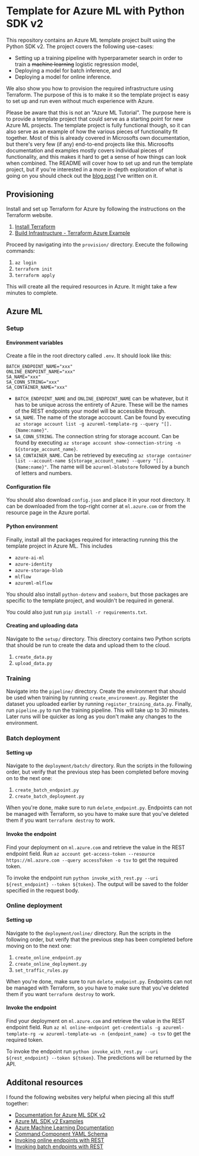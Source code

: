 # Template for Azure ML with Python SDK v2

This repository contains an Azure ML template project built using the Python SDK v2. The project covers the following use-cases:

* Setting up a training pipeline with hyperparameter search in order to train a ~~machine learning~~ logistic regression model,
* Deploying a model for batch inference, and 
* Deploying a model for online inference.

We also show you how to provision the required infrastructure using Terraform. The purpose of this is to make it so the template project is easy to set up and run even without much experience with Azure. 

Please be aware that this is not an "Azure ML Tutorial". The purpose here is to provide a template project that could serve as a starting point for new Azure ML projects. The template project is fully functional though, so it can also serve as an example of how the various pieces of functionality fit together. Most of this is already covered in Microsofts own documentation, but there's very few (if any) end-to-end projects like this. Microsofts documentation and examples mostly covers individual pieces of functionality, and this makes it hard to get a sense of how things can look when combined.  The README will cover how to set up and run the template project, but if you're interested in a more in-depth exploration of what is going on you should check out the [blog post](https://oyvind.dev/blog/getting-started-with-azure-ml-and-the-python-sdk/) I've written on it.

## Provisioning

Install and set up Terraform for Azure by following the instructions on the Terraform website.

1. [Install Terraform](https://developer.hashicorp.com/terraform/tutorials/azure-get-started/install-cli)
2. [Build Infrastructure - Terraform Azure Example](https://developer.hashicorp.com/terraform/tutorials/azure-get-started/azure-build)

Proceed by navigating into the `provision/` directory. Execute the following commands: 

1. `az login` 
2. `terraform init`
3. `terraform apply`

This will create all the required resources in Azure. It might take a few minutes to complete.

## Azure ML

### Setup

#### Environment variables

Create a file in the root directory called `.env`. It should look like this: 

```
BATCH_ENDPOINT_NAME="xxx"
ONLINE_ENDPOINT_NAME="xxx"
SA_NAME="xxx"
SA_CONN_STRING="xxx"
SA_CONTAINER_NAME="xxx"
```

* `BATCH_ENDPOINT_NAME` and `ONLINE_ENDPOINT_NAME` can be whatever, but it has to be unique across the entirety of Azure. These will be the names of the REST endpoints your model will be accessible through.
* `SA_NAME`. The name of the storage acccount. Can be found by executing `az storage account list -g azureml-template-rg --query "[].{Name:name}"`.
* `SA_CONN_STRING`. The connection string for storage account. Can be found by executing `az storage account show-connection-string -n ${storage_account_name}`.
* `SA_CONTAINER_NAME`. Can be retrieved by executing `az storage container list --account-name ${storage_account_name} --query "[].{Name:name}"`. The name will be `azureml-blobstore` followed by a bunch of letters and numbers.

#### Configuration file

You should also download `config.json` and place it in your root directory. It can be downloaded from the top-right corner at `ml.azure.com` or from the resource page in the Azure portal. 

#### Python environment

Finally, install all the packages required for interacting running this the template project in Azure ML. This includes

  * `azure-ai-ml`
  * `azure-identity`
  * `azure-storage-blob`
  * `mlflow`
  * `azureml-mlflow`

You should also install `python-dotenv` and `seaborn`, but those packages are specific to the template project, and wouldn't be required in general.

You could also just run `pip install -r requirements.txt`. 

#### Creating and uploading data

Navigate to the `setup/` directory. This directory contains two Python scripts that should be run to create the data and upload them to the cloud.

1. `create_data.py`
2. `upload_data.py`

### Training

Navigate into the `pipeline/` directory. Create the environment that should be used when training by running `create_environment.py`. Register the dataset you uploaded earlier by running `register_training_data.py`. Finally, run `pipeline.py` to run the training pipeline. This will take up to 30 minutes. Later runs will be quicker as long as you don't make any changes to the environment.

### Batch deployment

#### Setting up

Navigate to the `deployment/batch/` directory. Run the scripts in the following order, but verify that the previous step has been completed before moving on to the next one: 

1. `create_batch_endpoint.py`
2. `create_batch_deployment.py`

When you're done, make sure to run `delete_endpoint.py`.  Endpoints can not be managed with Terraform, so you have to make sure that you've deleted them if you want `terraform destroy` to work.

#### Invoke the endpoint

Find your deployment on `ml.azure.com` and retrieve the value in the REST endpoint field. Run `az account get-access-token --resource https://ml.azure.com --query accessToken -o tsv` to get the required token. 

To invoke the endpoint run `python invoke_with_rest.py --uri ${rest_endpoint} --token ${token}`. The output will be saved to the folder specified in the request body.

### Online deployment

#### Setting up

Navigate to the `deployment/online/` directory. Run the scripts in the following order, but verify that the previous step has been completed before moving on to the next one: 

1. `create_online_endpoint.py`
2. `create_online_deployment.py`
3. `set_traffic_rules.py`

When you're done, make sure to run `delete_endpoint.py`.  Endpoints can not be managed with Terraform, so you have to make sure that you've deleted them if you want `terraform destroy` to work.

#### Invoke the endpoint

Find your deployment on `ml.azure.com` and retrieve the value in the REST endpoint field. Run `az ml online-endpoint get-credentials -g azureml-template-rg -w azureml-template-ws -n {endpoint_name} -o tsv` to get the required token. 

To invoke the endpoint run `python invoke_with_rest.py --uri ${rest_endpoint} --token ${token}`. The predictions will be returned by the API.

## Additonal resources

I found the following websites very helpful when piecing all this stuff together:

* [Documentation for Azure ML SDK v2](https://learn.microsoft.com/nb-no/python/api/overview/azure/ai-ml-readme?view=azure-python)
* [Azure ML SDK v2 Examples](https://github.com/Azure/azureml-examples/tree/main/sdk/python)
* [Azure Machine Learning Documentation](https://learn.microsoft.com/en-us/azure/machine-learning/)
* [Command Component YAML Schema](https://learn.microsoft.com/en-us/azure/machine-learning/reference-yaml-component-command)
* [Invoking online endpoints with REST](https://learn.microsoft.com/en-us/azure/machine-learning/how-to-deploy-with-rest#invoke-the-endpoint-to-score-data-with-your-model)
* [Invoking batch endpoints with REST](https://learn.microsoft.com/en-us/azure/machine-learning/how-to-deploy-batch-with-rest#configure-the-output-location-and-overwrite-settings)





